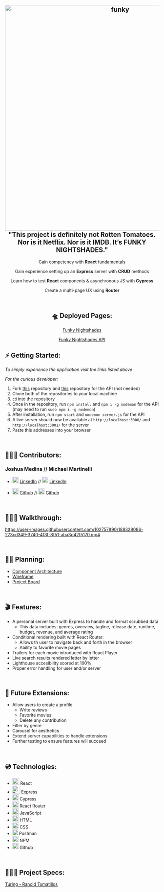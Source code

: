 <h2 align="center">
  <img alt="funky" src="https://user-images.githubusercontent.com/102757890/187091484-1aa32049-b2b4-4dcc-bc3b-40f3436c6e2f.png" width="738px"/><br/>
  "This project is definitely not Rotten Tomatoes. Nor is it Netflix. Nor is it IMDB. It’s FUNKY NIGHTSHADES."
</h2>

<p align="center">Gain competency with <b>React</b> fundamentals</p> 
<p align="center">Gain experience setting up an <b>Express</b> server with <b>CRUD</b> methods</p>
<p align="center">Learn how to test <b>React</b> components & asynchronous JS with <b>Cypress</b></p> <p align="center">Create a multi-page UX using <b>Router</b></p>

<br>

<div align="center">

## 🛸 <b>Deployed Pages:</b>

[Funky Nightshades](https://funky-nightshades-jrmedina.vercel.app/)

[Funky Nightshades API](https://funky-nightshades-api.herokuapp.com/)
</div>

## ⚡️ <b>Getting Started:</b>
*To simply experience the application visit the links listed above*

*For the curious developer:*
1. Fork [this](https://github.com/jrmedina/funky-nightshades) repository and [this](https://github.com/jrmedina/funky-nightshades-api) repository for the API (not needed)
2. Clone both of the repositories to your local machine
3. `cd` into the repository
5.  Once in the repository, run `npm install` and `npm i -g nodemon` for the API (may need to run `sudo npm i -g nodemon`)
6.  After installation, run `npm start` and `nodemon server.js` for the API
8.  A live server should now be available at `http://localhost:3000/` and `http://localhost:3001/` for the server 
9. Paste this addresses into your browser


<br>

## 🧑🏻‍💻 <b>Contributors:</b>

### **Joshua Medina**   //     **Michael Martinelli**
  - <img alt="LinkedIn" src="https://user-images.githubusercontent.com/102757890/183784713-c18feb13-d2db-47e1-883c-602cc2fd1782.png" width="20px"/> [LinkedIn](https://www.linkedin.com/in/joshua-medina/)   //  <img alt="LinkedIn" src="https://user-images.githubusercontent.com/102757890/183784713-c18feb13-d2db-47e1-883c-602cc2fd1782.png" width="20px"/> [LinkedIn](https://www.linkedin.com/in/michael-martinelli-7230b5237/)

  - <img alt="Github" src="https://user-images.githubusercontent.com/25181517/117364276-fc4eb280-aebd-11eb-92ba-8a6ef74b7313.png" width="20px"/> [Github](https://github.com/jrmedina)  //  <img alt="Github" src="https://user-images.githubusercontent.com/25181517/117364276-fc4eb280-aebd-11eb-92ba-8a6ef74b7313.png" width="20px"/> [Github](https://github.com/mmartinelli22)

<br>

 ## 🚶🏻‍♂️ <b>Walkthrough:</b>
https://user-images.githubusercontent.com/102757890/188329086-273cd349-3740-4f3f-8f51-aba3d42f5170.mp4

<br>

## ✍🏼 <b>Planning:</b>
- [Component Architecture](https://www.figma.com/file/iPAPqQKfwxVfUdz6DMQUVG/funky-tree?node-id=0%3A1)<br>
- [Wireframe](https://www.figma.com/file/AbK5Sf2Eh5S4VGbbHgDvDb/wireframe)<br>
- [Project Board](https://github.com/users/jrmedina/projects/1)

<br>

## 🎬 <b>Features:</b>
- A personal server built with Express to handle and format scrubbed data
  - This data includes: genres, overview, tagline, release date, runtime, budget, revenue, and average rating
- Conditional rendering built with React Router:
  - Allows th user to navigate back and forth in the browser
  - Ability to favorite movie pages
- Trailers for each movie introduced with React Player
- Live search results rendered letter by letter
- Lighthouse accesibility scored at 100%
- Proper error handling for user and/or server 

<br>

## 🔮 <b>Future Extensions:</b>
- Allow users to create a profile
  - Write reviews
  - Favorite movies
  - Delete any contribution
- Filter by genre
- Carousel for aesthetics
- Extend server capabilities to handle extensions
- Further testing to ensure features will succeed


<br>

## 💿 <b>Technologies:</b>

- <img alt="React" src="https://user-images.githubusercontent.com/25181517/117448085-96eed600-af3e-11eb-9492-83a3a0fcbfb1.png" width="22px"/> React
- <img alt="Express" src="https://user-images.githubusercontent.com/25181517/183576452-167273ef-bc96-48d1-bb36-5ddb57695960.png" width="25px"/> Express
- <img alt="Cypress" src="https://user-images.githubusercontent.com/102757890/188327611-9db68508-44e6-429d-9eed-0d8a243302a1.png" width="20px"/> Cypress
- <img alt="React Router" src="https://user-images.githubusercontent.com/102757890/188328033-172b27de-1636-4629-b997-2eadb33634ad.png" width="20px"/> React Router
- <img alt="javascript" src="https://user-images.githubusercontent.com/25181517/117447155-6a868a00-af3d-11eb-9cfe-245df15c9f3f.png" width="20px"/> JavaScript
- <img alt="HTML" src="https://user-images.githubusercontent.com/25181517/117447535-f00a3a00-af3d-11eb-89bf-45aaf56dbaf1.png" width="20px"/> HTML 
- <img alt="CSS" src="https://user-images.githubusercontent.com/25181517/117447663-0fa16280-af3e-11eb-8677-bcf8e4f8e298.png" width="20px"/> CSS
- <img alt="Postman" src="https://user-images.githubusercontent.com/25181517/182618508-1b12183b-5398-48d2-92e7-ff0969a22624.png" width="18px"/> Postman
- <img alt="NPM" src="https://user-images.githubusercontent.com/25181517/121401671-49102800-c959-11eb-9f6f-74d49a5e1774.png" width="20px"/> NPM
- <img alt="Github" src="https://user-images.githubusercontent.com/25181517/117364276-fc4eb280-aebd-11eb-92ba-8a6ef74b7313.png" width="20px"/> Github

<br>

## 🕵🏻‍♂️ <b>Project Specs:</b>
[Turing - Rancid Tomatillos](https://frontend.turing.edu/projects/module-3/rancid-tomatillos-v3.html)



